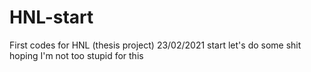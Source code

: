 # HNL-start
First codes for HNL (thesis project)
23/02/2021 start let's do some shit hoping I'm not too stupid for this
